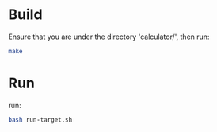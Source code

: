 # Build
Ensure that you are under the directory 'calculator/', then run:
```bash
make
```
# Run
run:
```bash
bash run-target.sh
```